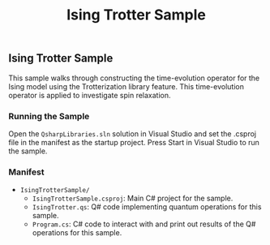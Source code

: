 ﻿---
title: "Ising Trotter Sample"
---

## Ising Trotter Sample ##

This sample walks through constructing the time-evolution operator for the Ising model using the Trotterization library feature. This time-evolution operator is applied to investigate spin relaxation.

### Running the Sample ###

Open the `QsharpLibraries.sln` solution in Visual Studio and set the .csproj file in the manifest as the startup project.
Press Start in Visual Studio to run the sample.

### Manifest ###

- `IsingTrotterSample/`
  - `IsingTrotterSample.csproj`: Main C# project for the sample.
  - `IsingTrotter.qs`: Q# code implementing quantum operations for this sample.
  - `Program.cs`: C# code to interact with and print out results of the Q# operations for this sample.
